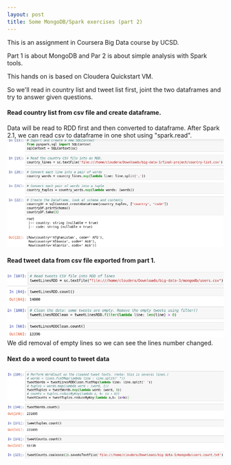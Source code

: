 ```yaml
---
layout: post
title: Some MongoDB/Spark exercises (part 2)
---
```

This is an assignment in Coursera Big Data course by UCSD.

Part 1 is about MongoDB and Par 2 is about simple analysis with Spark tools.

This hands on is based on Cloudera Quickstart VM.

So we'll read in country list and tweet list first, joint the two dataframes and try to answer given questions.

#### Read country list from csv file and create dataframe.  
Data will be read to RDD first and then converted to dataframe. After Spark 2.1, we can read csv to dataframe in one shot using "spark.read".  
![country-list](/images/ucsd-mongodb/country-list.png)

#### Read tweet data from csv file exported from part 1.
![tweet-list](/images/ucsd-mongodb/tweet-list.png)
We did removal of empty lines so we can see the lines number changed.

#### Next do a word count to tweet data
![tweet-map](/images/ucsd-mongodb/tweet-map.png)

#### 
